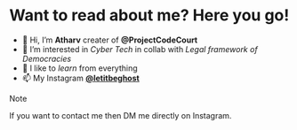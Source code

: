 # Want to read about me? Here you go!
- 👋 Hi, I’m **Atharv** creater of **@ProjectCodeCourt** 
- 👀 I’m interested in _Cyber Tech_ in collab with _Legal framework of Democracies_
- 🌱 I like to _learn_ from everything
- 📫 My Instagram [**@letitbeghost**](https://instagram.com/letitbeghost)
> [!NOTE]
> If you want to contact me then DM me directly on Instagram.
<!---
Ohh! You must be wondering here to see if you could find anything new or intresting. 
--->

